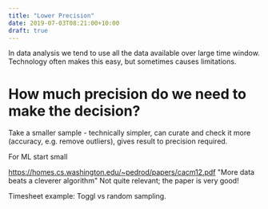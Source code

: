```yaml
---
title: "Lower Precision"
date: 2019-07-03T08:21:00+10:00
draft: true
---
```


In data analysis we tend to use all the data available over large time window.
Technology often makes this easy, but sometimes causes limitations.

# How much precision do we need to make the decision?

Take a smaller sample - technically simpler, can curate and check it more (accuracy, e.g. remove outliers), gives result to precision required.

For ML start small



https://homes.cs.washington.edu/~pedrod/papers/cacm12.pdf
"More data beats a cleverer algorithm"
Not quite relevant; the paper is very good!


Timesheet example: Toggl vs random sampling.
